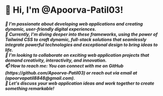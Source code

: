 <h1>👋 Hi, I'm @Apoorva-Patil03! </h1>

<h5>👀 I'm passionate about developing web applications and creating dynamic, user-friendly digital experiences. <br>
🌱 Currently, I'm diving deeper into these frameworks, using the power of Tailwind CSS to craft dynamic, full-stack solutions that seamlessly integrate powerful technologies and exceptional design to bring ideas to life.<br>
💞️ I'm looking to collaborate on exciting web application projects that demand creativity, interactivity, and innovation.<br>
📫 How to reach me: You can connect with me on GitHub (https://github.com/Apoorva-Patil03) or reach out via email at (apoorvapatil8848@gmail.com). <br>
🚀 Let's discuss your web application ideas and work together to create something remarkable! </h5>

<!---
Apoorva-Patil03/Apoorva-Patil03 is a ✨ special ✨ repository because its `README.md` (this file) appears on your GitHub profile.
You can click the Preview link to take a look at your changes.
--->
